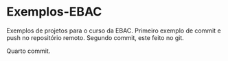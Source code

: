 # Exemplos-EBAC
Exemplos de projetos para o curso da EBAC.
Primeiro exemplo de commit e push no repositório remoto.
Segundo commit, este feito no git.

Quarto commit.
